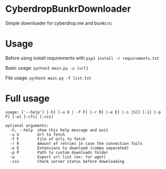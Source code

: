 # CyberdropBunkrDownloader
Simple downloader for cyberdrop.me and bunkr.ru


# Usage

Before using install requirements with ```pip3 install -r requirements.txt```

Basic usage: ```python3 main.py -u [url]```

File usage: ```python3 main.py -f list.txt```

# Full usage

```
usage: ['--help'] [-h] [-u U | -f F] [-r R] [-e E] [-s [S]] [-i] [-p P] [-w] [-cfs] [-css]

optional arguments:
  -h, --help  show this help message and exit
  -u U        Url to fetch
  -f F        File of Urls to fetch
  -r R        Amount of retries in case the connection fails
  -e E        Extensions to download (comma separated)
  -p P        Path to custom downloads folder
  -w          Export url list (ex: for wget)
  -css        Check server status before downloading
  ```
